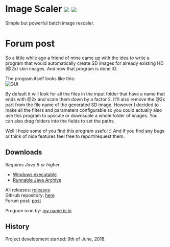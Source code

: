 # Image Scaler ![](https://img.shields.io/github/release/RoanH/ImageScaler.svg) ![](https://img.shields.io/github/downloads/RoanH/ImageScaler/total.svg)
Simple but powerful batch image rescaler.

# Forum post
So a little while ago a friend of mine came up with the idea to write a program that would automatically create SD images for already existing HD (@2x) skin images.
And now that program is done :D.

The program itself looks like this:    
![GUI](https://i.imgur.com/vZMgkkf.png)

By default it will look for all the files in the input folder that have a name that ends with @2x and scale them down by a factor 2. It'll also remove the @2x part from the file name of the generated SD image. 
However I decided to make all the filters and parameters configurable so you could actually also use this program to upscale or downscale a whole folder of images. You can also drag folders into the fields to set the paths.

Well I hope some of you find this program useful :)
And if you find any bugs or think of nice features feel free to report/request them. 

## Downloads
_Requires Java 8 or higher_
- [Windows executable](https://github.com/RoanH/ImageScaler/releases/download/v2.3/ImageScaler-v2.3.exe)
- [Runnable Java Archive](https://github.com/RoanH/ImageScaler/releases/download/v2.3/ImageScaler-v2.3.jar)

All releases: [releases](https://github.com/RoanH/ImageScaler/releases)    
GitHub repository: [here](https://github.com/RoanH/ImageScaler)    
Forum post: [post](https://osu.ppy.sh/community/forums/topics/762684)

Program icon by: [my name is hi](https://osu.ppy.sh/u/4738743)

## History
Project development started: 9th of June, 2018.
